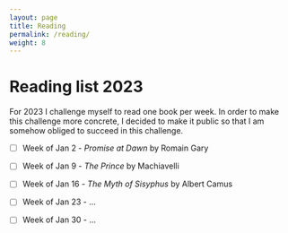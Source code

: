 ```yaml
---
layout: page
title: Reading
permalink: /reading/
weight: 8
---
```


# Reading list 2023

For 2023 I challenge myself to read one book per week. In order to make this challenge more concrete, I decided to make it public so that I am somehow obliged to succeed in this challenge.

* [ ] Week of Jan 2 - *Promise at Dawn* by Romain Gary
* [ ] Week of Jan 9 - *The Prince* by Machiavelli
* [ ] Week of Jan 16 - *The Myth of Sisyphus* by Albert Camus
* [ ] Week of Jan 23 - ...
* [ ] Week of Jan 30 - ...



